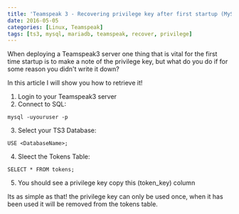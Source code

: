 ```yaml
---
title: 'Teamspeak 3 - Recovering privilege key after first startup (MySQL/MariaDB Only)'
date: 2016-05-05
categories: [Linux, Teamspeak]
tags: [ts3, mysql, mariadb, teamspeak, recover, privilege]
---
```

When deploying a Teamspeak3 server one thing that is vital for the first time startup is to make a note of the privilege key, but what do you do if for some reason you didn't write it down?

In this article I will show you how to retrieve it!
<!--more-->

  1. Login to your Teamspeak3 server
  2. Connect to SQL:

  ```mysql
  mysql -uyouruser -p
  ```

  3. Select your TS3 Database:

  ```mysql
  USE <DatabaseName>;
  ```
  4. Sleect the Tokens Table:

  ```mysql
  SELECT * FROM tokens;
  ```
  5. You should see a privilege key copy this (token_key) column

Its as simple as that! the privilege key can only be used once, when it has been used it will be removed from the tokens table.
